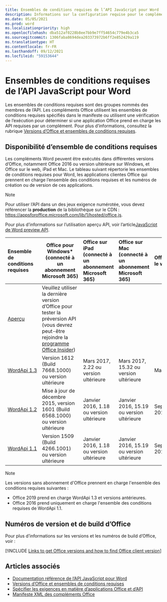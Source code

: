 ```yaml
---
title: Ensembles de conditions requises de l’API JavaScript pour Word
description: Informations sur la configuration requise pour le complément Office sur les builds Word.
ms.date: 05/05/2021
ms.prod: word
ms.localizationpriority: high
ms.openlocfilehash: dba512af0228b8ee7bb9e7ff54654c779e4b3ca5
ms.sourcegitcommit: 1306faba8694dea203373972b6ff2e852429a119
ms.translationtype: HT
ms.contentlocale: fr-FR
ms.lasthandoff: 09/12/2021
ms.locfileid: "59153644"
---
```

# <a name="word-javascript-api-requirement-sets"></a>Ensembles de conditions requises de l’API JavaScript pour Word

Les ensembles de conditions requises sont des groupes nommés des membres de l’API. Les compléments Office utilisent les ensembles de conditions requises spécifiés dans le manifeste ou utilisent une vérification de l’exécution pour déterminer si une application Office prend en charge les API requises par un complément. Pour plus d’informations, consultez la rubrique [Versions d’Office et ensembles de conditions requises](../../develop/office-versions-and-requirement-sets.md).

## <a name="requirement-set-availability"></a>Disponibilité d’ensemble de conditions requises

Les compléments Word peuvent être exécutés dans différentes versions d’Office, notamment Office 2016 ou version ultérieure sur Windows, et Office sur le web, iPad et Mac. Le tableau suivant répertorie les ensembles de conditions requises pour Word, les applications clientes Office qui prennent en charge l’ensemble des conditions requises et les numéros de création ou de version de ces applications.

> [!NOTE]
> Pour utiliser l’API dans un des jeux exigence numérotée, vous devez référencer la **production** de la bibliothèque sur le CDN : https://appsforoffice.microsoft.com/lib/1/hosted/office.js.
>
> Pour plus d’informations sur l’utilisation aperçu API, voir l’article[JavaScript de Word preview API](word-preview-apis.md).

|  Ensemble de conditions requises  |   Office pour Windows\*<br>(connecté à un abonnement Microsoft 365)  |  Office sur iPad<br>(connecté à un abonnement Microsoft 365)  |  Office sur Mac<br>(connecté à un abonnement Microsoft 365)  | Office sur le web  |
|:-----|-----|:-----|:-----|:-----|
| [Aperçu](word-preview-apis.md) | Veuillez utiliser la dernière version d’Office pour tester la préversion API (vous devrez peut-être rejoindre la [programme Office Insider](https://insider.office.com)) |
| [WordApi 1.3](word-api-1-3-requirement-set.md) | Version 1612 (Build 7668.1000) ou version ultérieure| Mars 2017, 2.22 ou version ultérieure | Mars 2017, 15.32 ou version ultérieure| Mars 2017 |
| [WordApi 1.2](word-api-1-2-requirement-set.md) | Mise à jour de décembre 2015, version 1601 (Build 6568.1000) ou version ultérieure | Janvier 2016, 1.18 ou version ultérieure | Janvier 2016, 15.19 ou version ultérieure| Septembre 2016 |
| [WordApi 1.1](word-api-1-1-requirement-set.md) | Version 1509 (Build 4266.1001) ou version ultérieure| Janvier 2016, 1.18 ou version ultérieure | Janvier 2016, 15.19 ou version ultérieure| Septembre 2016 |

> [!NOTE]
> Les versions sans abonnement d'Office prennent en charge l'ensemble des conditions requises suivantes :
>
> - Office 2019 prend en charge WordApi 1.3 et versions antérieures.
> - Office 2016 prend uniquement en charge l'ensemble des conditions requises de WordApi 1.1.

## <a name="office-versions-and-build-numbers"></a>Numéros de version et de build d’Office

Pour plus d’informations sur les versions et les numéros de build d’Office, voir :

[!INCLUDE [Links to get Office versions and how to find Office client version](../../includes/links-get-office-versions-builds.md)]

## <a name="see-also"></a>Articles associés

- [Documentation référence de l’API JavaScript pour Word](/javascript/api/word)
- [Versions d’Office et ensembles de conditions requises](../../develop/office-versions-and-requirement-sets.md)
- [Spécifier les exigences en matière d’applications Office et d’API](../../develop/specify-office-hosts-and-api-requirements.md)
- [Manifeste XML des compléments Office](../../develop/add-in-manifests.md)
